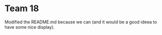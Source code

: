 # Team 18

Modified the README.md because we can (and it would be a good ideea to have some nice display).
